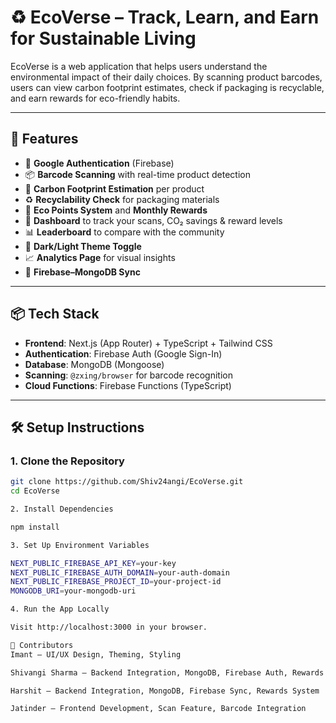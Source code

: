 # ♻️ EcoVerse – Track, Learn, and Earn for Sustainable Living

EcoVerse is a web application that helps users understand the environmental impact of their daily choices. By scanning product barcodes, users can view carbon footprint estimates, check if packaging is recyclable, and earn rewards for eco-friendly habits.

---

## 🚀 Features

- 🔐 **Google Authentication** (Firebase)
- 📦 **Barcode Scanning** with real-time product detection
- 🌱 **Carbon Footprint Estimation** per product
- ♻️ **Recyclability Check** for packaging materials
- 🧠 **Eco Points System** and **Monthly Rewards**
- 🧾 **Dashboard** to track your scans, CO₂ savings & reward levels
- 📊 **Leaderboard** to compare with the community
- 🎨 **Dark/Light Theme Toggle**
- 📈 **Analytics Page** for visual insights
- 🔗 **Firebase–MongoDB Sync**

---

## 📦 Tech Stack

- **Frontend**: Next.js (App Router) + TypeScript + Tailwind CSS
- **Authentication**: Firebase Auth (Google Sign-In)
- **Database**: MongoDB (Mongoose)
- **Scanning**: `@zxing/browser` for barcode recognition
- **Cloud Functions**: Firebase Functions (TypeScript)

---

## 🛠️ Setup Instructions

### 1. Clone the Repository

```bash
git clone https://github.com/Shiv24angi/EcoVerse.git
cd EcoVerse

2. Install Dependencies 

npm install

3. Set Up Environment Variables

NEXT_PUBLIC_FIREBASE_API_KEY=your-key
NEXT_PUBLIC_FIREBASE_AUTH_DOMAIN=your-auth-domain
NEXT_PUBLIC_FIREBASE_PROJECT_ID=your-project-id
MONGODB_URI=your-mongodb-uri

4. Run the App Locally

Visit http://localhost:3000 in your browser.

👥 Contributors
Imant — UI/UX Design, Theming, Styling

Shivangi Sharma — Backend Integration, MongoDB, Firebase Auth, Rewards Logic

Harshit — Backend Integration, MongoDB, Firebase Sync, Rewards System

Jatinder — Frontend Development, Scan Feature, Barcode Integration



